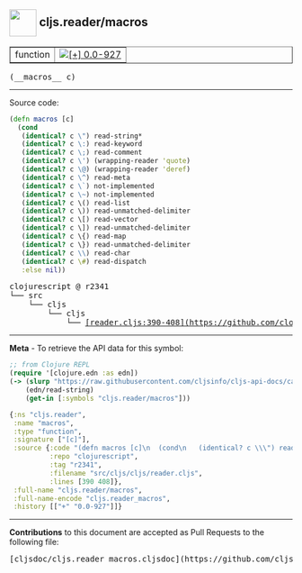 ## <img width="48px" valign="middle" src="http://i.imgur.com/Hi20huC.png"> cljs.reader/macros

 <table border="1">
<tr>

<td>function</td>
<td><a href="https://github.com/cljsinfo/cljs-api-docs/tree/0.0-927"><img valign="middle" alt="[+] 0.0-927" src="https://img.shields.io/badge/+-0.0--927-lightgrey.svg"></a> </td>
</tr>
</table>

 <samp>
(__macros__ c)<br>
</samp>

---





Source code:

```clj
(defn macros [c]
  (cond
   (identical? c \") read-string*
   (identical? c \:) read-keyword
   (identical? c \;) read-comment
   (identical? c \') (wrapping-reader 'quote)
   (identical? c \@) (wrapping-reader 'deref)
   (identical? c \^) read-meta
   (identical? c \`) not-implemented
   (identical? c \~) not-implemented
   (identical? c \() read-list
   (identical? c \)) read-unmatched-delimiter
   (identical? c \[) read-vector
   (identical? c \]) read-unmatched-delimiter
   (identical? c \{) read-map
   (identical? c \}) read-unmatched-delimiter
   (identical? c \\) read-char
   (identical? c \#) read-dispatch
   :else nil))
```

 <pre>
clojurescript @ r2341
└── src
    └── cljs
        └── cljs
            └── <ins>[reader.cljs:390-408](https://github.com/clojure/clojurescript/blob/r2341/src/cljs/cljs/reader.cljs#L390-L408)</ins>
</pre>


---

__Meta__ - To retrieve the API data for this symbol:

```clj
;; from Clojure REPL
(require '[clojure.edn :as edn])
(-> (slurp "https://raw.githubusercontent.com/cljsinfo/cljs-api-docs/catalog/cljs-api.edn")
    (edn/read-string)
    (get-in [:symbols "cljs.reader/macros"]))
```

```clj
{:ns "cljs.reader",
 :name "macros",
 :type "function",
 :signature ["[c]"],
 :source {:code "(defn macros [c]\n  (cond\n   (identical? c \\\") read-string*\n   (identical? c \\:) read-keyword\n   (identical? c \\;) read-comment\n   (identical? c \\') (wrapping-reader 'quote)\n   (identical? c \\@) (wrapping-reader 'deref)\n   (identical? c \\^) read-meta\n   (identical? c \\`) not-implemented\n   (identical? c \\~) not-implemented\n   (identical? c \\() read-list\n   (identical? c \\)) read-unmatched-delimiter\n   (identical? c \\[) read-vector\n   (identical? c \\]) read-unmatched-delimiter\n   (identical? c \\{) read-map\n   (identical? c \\}) read-unmatched-delimiter\n   (identical? c \\\\) read-char\n   (identical? c \\#) read-dispatch\n   :else nil))",
          :repo "clojurescript",
          :tag "r2341",
          :filename "src/cljs/cljs/reader.cljs",
          :lines [390 408]},
 :full-name "cljs.reader/macros",
 :full-name-encode "cljs.reader_macros",
 :history [["+" "0.0-927"]]}

```

---

__Contributions__ to this document are accepted as Pull Requests to the following file:

 <pre>
[cljsdoc/cljs.reader_macros.cljsdoc](https://github.com/cljsinfo/cljs-api-docs/blob/master/cljsdoc/cljs.reader_macros.cljsdoc)
</pre>

